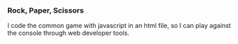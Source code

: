 ### Rock, Paper, Scissors

I code the common game with javascript in an html file, so I can play against the console through web developer tools.